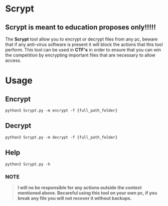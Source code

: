 # Scrypt
## Scrypt is meant to education proposes only!!!!!

The **Scrypt** tool allow you to encrypt or decrypt files from any pc, beware that if any anti-virus software is present it will block the actions that this tool perform.
This tool can be used in **CTF's** in order to ensure that you can win the competition by encrypting important files that are necessary to allow access.



# Usage
## Encrypt
`python3 Scrypt.py -m encrypt -f {full_path_folder}`

## Decrypt
`python3 Scrypt.py -m decrypt -f {full_path_folder}`

## Help
`python3 Scrypt.py -h`


### NOTE
> **I will no be responsible for any actions outside the context mentioned above. Becareful using this tool on your own pc, if you break any file you will not recover it without backups.**